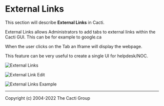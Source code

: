 # External Links

This section will describe **External Links** in Cacti.

External Links allows Administrators to add tabs to external links within
the Cacti GUI. This can be for example to google.ca

When the user clicks on the Tab an Iframe will display the webpage.

This feature can be very useful to create a single UI for helpdesk/NOC.

![External Links](images/external-links.png)

![External Link Edit](images/external-links-edit1.png)

![External Links Example](images/external-links-example1.png)

---
<copy>Copyright (c) 2004-2022 The Cacti Group</copy>
